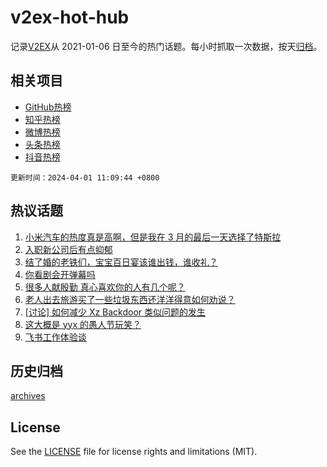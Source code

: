 # v2ex-hot-hub

 记录[V2EX](https://www.v2ex.com/)从 2021-01-06 日至今的热门话题。每小时抓取一次数据，按天[归档](archives)。
 
 ## 相关项目

- [GitHub热榜](https://github.com/lonnyzhang423/github-hot-hub)
- [知乎热榜](https://github.com/lonnyzhang423/zhihu-hot-hub)
- [微博热榜](https://github.com/lonnyzhang423/weibo-hot-hub)
- [头条热榜](https://github.com/lonnyzhang423/toutiao-hot-hub)
- [抖音热榜](https://github.com/lonnyzhang423/douyin-hot-hub)


 `更新时间：2024-04-01 11:09:44 +0800`

## 热议话题

1. [小米汽车的热度真是高啊，但是我在 3 月的最后一天选择了特斯拉](https://www.v2ex.com/t/1028654)
1. [入职新公司后有点抑郁](https://www.v2ex.com/t/1028530)
1. [结了婚的老铁们，宝宝百日宴该谁出钱，谁收礼？](https://www.v2ex.com/t/1028673)
1. [你看剧会开弹幕吗](https://www.v2ex.com/t/1028643)
1. [很多人献殷勤 真心喜欢你的人有几个呢？](https://www.v2ex.com/t/1028642)
1. [老人出去旅游买了一些垃圾东西还洋洋得意如何劝说？](https://www.v2ex.com/t/1028592)
1. [[讨论] 如何减少 Xz Backdoor 类似问题的发生](https://www.v2ex.com/t/1028563)
1. [这大概是 yyx 的愚人节玩笑？](https://www.v2ex.com/t/1028662)
1. [飞书工作体验谈](https://www.v2ex.com/t/1028575)

## 历史归档

[archives](archives)

## License

See the [LICENSE](LICENSE) file for license rights and limitations (MIT).
